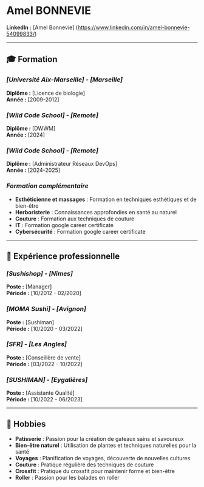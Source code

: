 # **Amel BONNEVIE**

**LinkedIn :** [Amel Bonnevie] (https://www.linkedin.com/in/amel-bonnevie-54099833/) 

---

## 🎓 **Formation**

### *[Université Aix-Marseille] - [Marseille]*  
**Diplôme :** [Licence de biologie]    
**Année :** [2009-2012]  

### *[Wild Code School] - [Remote]*
**Diplôme :** [DWWM]  
**Année :** [2024]  

### *[Wild Code School] - [Remote]*
**Diplôme :** [Administrateur Réseaux DevOps]  
**Année :** [2024-2025]  

### *Formation complémentaire*
- **Esthéticienne et massages** : Formation en techniques esthétiques et de bien-être
- **Herboristerie** : Connaissances approfondies en santé au naturel
- **Couture** : Formation aux techniques de couture
- **IT** : Formation google career certificate
- **Cybersécurité** : Formation google career certificate  

---

## 💼 **Expérience professionnelle**

### *[Sushishop] - [Nîmes]*
**Poste :** [Manager]  
**Période :** [10/2012 - 02/2020]  

### *[MOMA Sushi] - [Avignon]*
**Poste :** [Sushiman]  
**Période :** [10/2020 - 03/2022]  

### *[SFR] - [Les Angles]*
**Poste :** [Conseillère de vente]  
**Période :** [03/2022 - 10/2022]  

### *[SUSHIMAN] - [Eygalières]*
**Poste :** [Assistante Qualité]  
**Période :** [10/2022 - 06/2023]  

---

## 🎨 **Hobbies**

- **Patisserie** : Passion pour la création de gateaux sains et savoureux  
- **Bien-être naturel** : Utilisation de plantes et techniques naturelles pour la santé
- **Voyages** : Planification de voyages, découverte de nouvelles cultures  
- **Couture** : Pratique régulière des techniques de couture
- **Crossfit** : Pratique du crossfit pour maintenir forme et bien-être
- **Roller** : Passion pour les balades en roller
